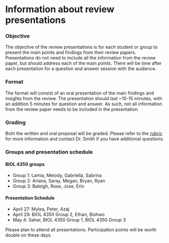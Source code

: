 # Information about review presentations

### Objective
The objective of the review presentations is for each student or group to present
the main points and findings from their review papers. Presentations do not need to include
all the information from the review paper, but should address each of the main points.
There will be time after each presentation for a question and answer session with the audience.

### Format
The format will consist of an oral presentation of the main findings and insights from the review.
The presentation should last ~10-15 minutes, with an addition 5 minutes for question and answer.
As such, not all information from the review paper
needs to be included in the presentation.

### Grading
Both the written and oral proposal will be graded. Please refer to the 
[rubric](../Rubrics/review_rubric.md) for more information and contact Dr. Smith
if you have additional questions.

### Groups and presentation schedule
#### BIOL 4350 groups
- Group 1: Lamia, Melody, Gabriella, Sabrina
- Group 2: Ariana, Saray, Megan, Bryan, Ryan
- Group 3: Baleigh, Rose, Jose, Erin

#### Presentation Schedule
- April 27: Mylea, Peter, Azaj
- April 29: BIOL 4350 Group 2, Ethan, Bishwo
- May 4: Sahar, BIOL 4350 Group 1, BIOL 4350 Group 3

Please plan to attend all presentations. Participation points will be worth double on these days.